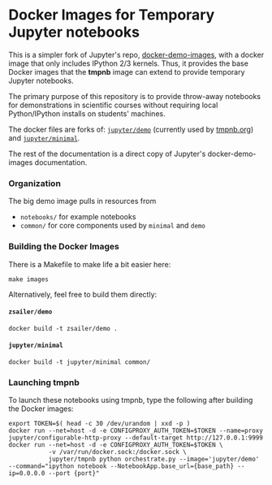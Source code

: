 Docker Images for Temporary Jupyter notebooks
=================================================

This is a simpler fork of Jupyter's repo, [docker-demo-images](https://github.com/jupyter/docker-demo-images), with a docker image that only includes IPython 2/3 kernels. Thus, it provides the base Docker images that the **tmpnb** image can extend to provide temporary Jupyter notebooks.

The primary purpose of this repository is to provide throw-away notebooks for demonstrations in scientific courses without requiring local Python/IPython installs on students' machines.

The docker files are forks of: [`jupyter/demo`](https://registry.hub.docker.com/u/jupyter/demo/) (currently used by [tmpnb.org](https://tmpnb.org)) and [`jupyter/minimal`](https://registry.hub.docker.com/u/jupyter/minimal/).

The rest of the documentation is a direct copy of Jupyter's docker-demo-images documentation.

### Organization

The big demo image pulls in resources from

* `notebooks/` for example notebooks
* `common/` for core components used by `minimal` and `demo`

### Building the Docker Images

There is a Makefile to make life a bit easier here:

```
make images
```

Alternatively, feel free to build them directly:

#### `zsailer/demo`

```
docker build -t zsailer/demo .
```

#### `jupyter/minimal`

```
docker build -t jupyter/minimal common/
```

### Launching tmpnb

To launch these notebooks using tmpnb, type the following after building the Docker images:

```
export TOKEN=$( head -c 30 /dev/urandom | xxd -p )
docker run --net=host -d -e CONFIGPROXY_AUTH_TOKEN=$TOKEN --name=proxy jupyter/configurable-http-proxy --default-target http://127.0.0.1:9999
docker run --net=host -d -e CONFIGPROXY_AUTH_TOKEN=$TOKEN \
           -v /var/run/docker.sock:/docker.sock \
           jupyter/tmpnb python orchestrate.py --image='jupyter/demo' --command="ipython notebook --NotebookApp.base_url={base_path} --ip=0.0.0.0 --port {port}"
```
